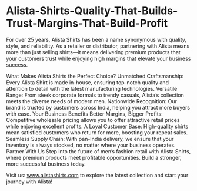 # Alista-Shirts-Quality-That-Builds-Trust-Margins-That-Build-Profit
For over 25 years, Alista Shirts has been a name synonymous with quality, style, and reliability. As a retailer or distributor, partnering with Alista means more than just selling shirts—it means delivering premium products that your customers trust while enjoying high margins that elevate your business success.

What Makes Alista Shirts the Perfect Choice?
Unmatched Craftsmanship: Every Alista Shirt is made in-house, ensuring top-notch quality and attention to detail with the latest manufacturing technologies.
Versatile Range: From sleek corporate formals to trendy casuals, Alista’s collection meets the diverse needs of modern men.
Nationwide Recognition: Our brand is trusted by customers across India, helping you attract more buyers with ease.
Your Business Benefits
Better Margins, Bigger Profits: Competitive wholesale pricing allows you to offer attractive retail prices while enjoying excellent profits.
A Loyal Customer Base: High-quality shirts mean satisfied customers who return for more, boosting your repeat sales.
Seamless Supply Chain: With pan-India delivery, we ensure that your inventory is always stocked, no matter where your business operates.
Partner With Us
Step into the future of men’s fashion retail with Alista Shirts, where premium products meet profitable opportunities. Build a stronger, more successful business today.

Visit us: www.alistashirts.com to explore the latest collection and start your journey with Alista!
